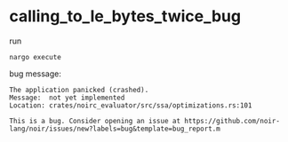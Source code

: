 # calling_to_le_bytes_twice_bug

run
```
nargo execute
```

bug message:
```
The application panicked (crashed).
Message:  not yet implemented
Location: crates/noirc_evaluator/src/ssa/optimizations.rs:101

This is a bug. Consider opening an issue at https://github.com/noir-lang/noir/issues/new?labels=bug&template=bug_report.m
```
